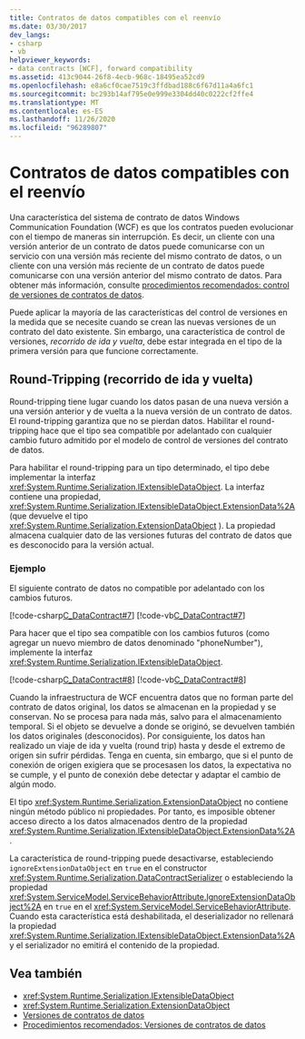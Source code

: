 ```yaml
---
title: Contratos de datos compatibles con el reenvío
ms.date: 03/30/2017
dev_langs:
- csharp
- vb
helpviewer_keywords:
- data contracts [WCF], forward compatibility
ms.assetid: 413c9044-26f8-4ecb-968c-18495ea52cd9
ms.openlocfilehash: e8a6cf0cae7519c3ffdbad188c6f67d11a4a6fc1
ms.sourcegitcommit: bc293b14af795e0e999e3304dd40c0222cf2ffe4
ms.translationtype: MT
ms.contentlocale: es-ES
ms.lasthandoff: 11/26/2020
ms.locfileid: "96289807"
---
```

# <a name="forward-compatible-data-contracts"></a>Contratos de datos compatibles con el reenvío

Una característica del sistema de contrato de datos Windows Communication Foundation (WCF) es que los contratos pueden evolucionar con el tiempo de maneras sin interrupción. Es decir, un cliente con una versión anterior de un contrato de datos puede comunicarse con un servicio con una versión más reciente del mismo contrato de datos, o un cliente con una versión más reciente de un contrato de datos puede comunicarse con una versión anterior del mismo contrato de datos. Para obtener más información, consulte [procedimientos recomendados: control de versiones de contratos de datos](../best-practices-data-contract-versioning.md).  
  
 Puede aplicar la mayoría de las características del control de versiones en la medida que se necesite cuando se crean las nuevas versiones de un contrato del dato existente. Sin embargo, una característica de control de versiones, *recorrido de ida y vuelta*, debe estar integrada en el tipo de la primera versión para que funcione correctamente.  
  
## <a name="round-tripping"></a>Round-Tripping (recorrido de ida y vuelta)  

 Round-tripping tiene lugar cuando los datos pasan de una nueva versión a una versión anterior y de vuelta a la nueva versión de un contrato de datos. El round-tripping garantiza que no se pierdan datos. Habilitar el round-tripping hace que el tipo sea compatible por adelantado con cualquier cambio futuro admitido por el modelo de control de versiones del contrato de datos.  
  
 Para habilitar el round-tripping para un tipo determinado, el tipo debe implementar la interfaz <xref:System.Runtime.Serialization.IExtensibleDataObject>. La interfaz contiene una propiedad, <xref:System.Runtime.Serialization.IExtensibleDataObject.ExtensionData%2A> (que devuelve el tipo <xref:System.Runtime.Serialization.ExtensionDataObject> ). La propiedad almacena cualquier dato de las versiones futuras del contrato de datos que es desconocido para la versión actual.  
  
### <a name="example"></a>Ejemplo  

 El siguiente contrato de datos no compatible por adelantado con los cambios futuros.  
  
 [!code-csharp[C_DataContract#7](../../../../samples/snippets/csharp/VS_Snippets_CFX/c_datacontract/cs/source.cs#7)]
 [!code-vb[C_DataContract#7](../../../../samples/snippets/visualbasic/VS_Snippets_CFX/c_datacontract/vb/source.vb#7)]  
  
 Para hacer que el tipo sea compatible con los cambios futuros (como agregar un nuevo miembro de datos denominado "phoneNumber"), implemente la interfaz <xref:System.Runtime.Serialization.IExtensibleDataObject>.  
  
 [!code-csharp[C_DataContract#8](../../../../samples/snippets/csharp/VS_Snippets_CFX/c_datacontract/cs/source.cs#8)]
 [!code-vb[C_DataContract#8](../../../../samples/snippets/visualbasic/VS_Snippets_CFX/c_datacontract/vb/source.vb#8)]  
  
 Cuando la infraestructura de WCF encuentra datos que no forman parte del contrato de datos original, los datos se almacenan en la propiedad y se conservan. No se procesa para nada más, salvo para el almacenamiento temporal. Si el objeto se devuelve a donde se originó, se devuelven también los datos originales (desconocidos). Por consiguiente, los datos han realizado un viaje de ida y vuelta (round trip) hasta y desde el extremo de origen sin sufrir pérdidas. Tenga en cuenta, sin embargo, que si el punto de conexión de origen exigiera que se procesasen los datos, la expectativa no se cumple, y el punto de conexión debe detectar y adaptar el cambio de algún modo.  
  
 El tipo <xref:System.Runtime.Serialization.ExtensionDataObject> no contiene ningún método público ni propiedades. Por tanto, es imposible obtener acceso directo a los datos almacenados dentro de la propiedad <xref:System.Runtime.Serialization.IExtensibleDataObject.ExtensionData%2A>.  
  
 La característica de round-tripping puede desactivarse, estableciendo `ignoreExtensionDataObject` en `true` en el constructor <xref:System.Runtime.Serialization.DataContractSerializer> o estableciendo la propiedad <xref:System.ServiceModel.ServiceBehaviorAttribute.IgnoreExtensionDataObject%2A> en `true` en el <xref:System.ServiceModel.ServiceBehaviorAttribute>. Cuando esta característica está deshabilitada, el deserializador no rellenará la propiedad <xref:System.Runtime.Serialization.IExtensibleDataObject.ExtensionData%2A> y el serializador no emitirá el contenido de la propiedad.  
  
## <a name="see-also"></a>Vea también

- <xref:System.Runtime.Serialization.IExtensibleDataObject>
- <xref:System.Runtime.Serialization.ExtensionDataObject>
- [Versiones de contratos de datos](data-contract-versioning.md)
- [Procedimientos recomendados: Versiones de contratos de datos](../best-practices-data-contract-versioning.md)
